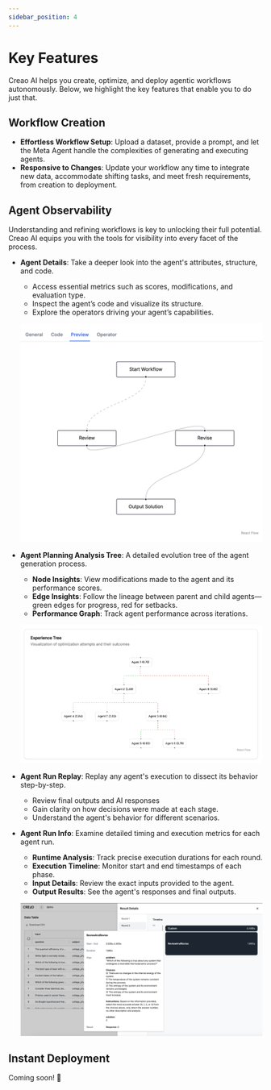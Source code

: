 ```yaml
---
sidebar_position: 4
---
```


# Key Features

Creao AI helps you create, optimize, and deploy agentic workflows autonomously. Below, we highlight the key features that enable you to do just that.

## Workflow Creation

- **Effortless Workflow Setup**: Upload a dataset, provide a prompt, and let the Meta Agent handle the complexities of generating and executing agents.
- **Responsive to Changes**: Update your workflow any time to integrate new data, accommodate shifting tasks, and meet fresh requirements, from creation to deployment.

## Agent Observability

Understanding and refining workflows is key to unlocking their full potential. Creao AI equips you with the tools for visibility into every facet of the process.

- **Agent Details**: Take a deeper look into the agent's attributes, structure, and code.

  - Access essential metrics such as scores, modifications, and evaluation type.
  - Inspect the agent’s code and visualize its structure.
  - Explore the operators driving your agent’s capabilities.

  ![Agent Preview](img/agent_preview.png)

- **Agent Planning Analysis Tree**: A detailed evolution tree of the agent generation process.

  - **Node Insights**: View modifications made to the agent and its performance scores.
  - **Edge Insights**: Follow the lineage between parent and child agents—green edges for progress, red for setbacks.
  - **Performance Graph**: Track agent performance across iterations.

  ![Agent Planning Analysis Tree](img/agent_tree.png)

- **Agent Run Replay**: Replay any agent's execution to dissect its behavior step-by-step.

  - Review final outputs and AI responses
  - Gain clarity on how decisions were made at each stage.
  - Understand the agent's behavior for different scenarios.

- **Agent Run Info**: Examine detailed timing and execution metrics for each agent run.

  - **Runtime Analysis**: Track precise execution durations for each round.
  - **Execution Timeline**: Monitor start and end timestamps of each phase.
  - **Input Details**: Review the exact inputs provided to the agent.
  - **Output Results**: See the agent's responses and final outputs.

  ![Agent Run Info](img/agent_run_info.png)

## Instant Deployment

Coming soon! 👀
